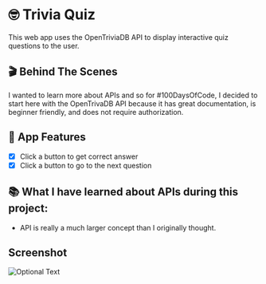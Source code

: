 # 🤓 Trivia Quiz
This web app uses the OpenTriviaDB API to display interactive quiz questions to the user.

## 🎬 Behind The Scenes
I wanted to learn more about APIs and so for #100DaysOfCode, I decided to start here with the OpenTrivaDB API because it has great documentation, is beginner friendly,
and does not require authorization.
</br>

## 🌟 App Features
* [X] Click a button to get correct answer
* [X] Click a button to go to the next question

## 📚 What I have learned about APIs during this project:
* API is really a much larger concept than I originally thought.

## Screenshot
![Optional Text](https://github.com/murraiscanlon/trivia-quiz/blob/master/trivia-quiz.png)
